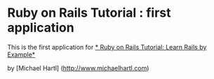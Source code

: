 # Ruby on Rails Tutorial : first application

This is the first application for 
[* Ruby on Rails Tutorial: Learn Rails by Example*](http://www.railstutorial.org/)

by [Michael Hartl] (http://www.michaelhartl.com)
